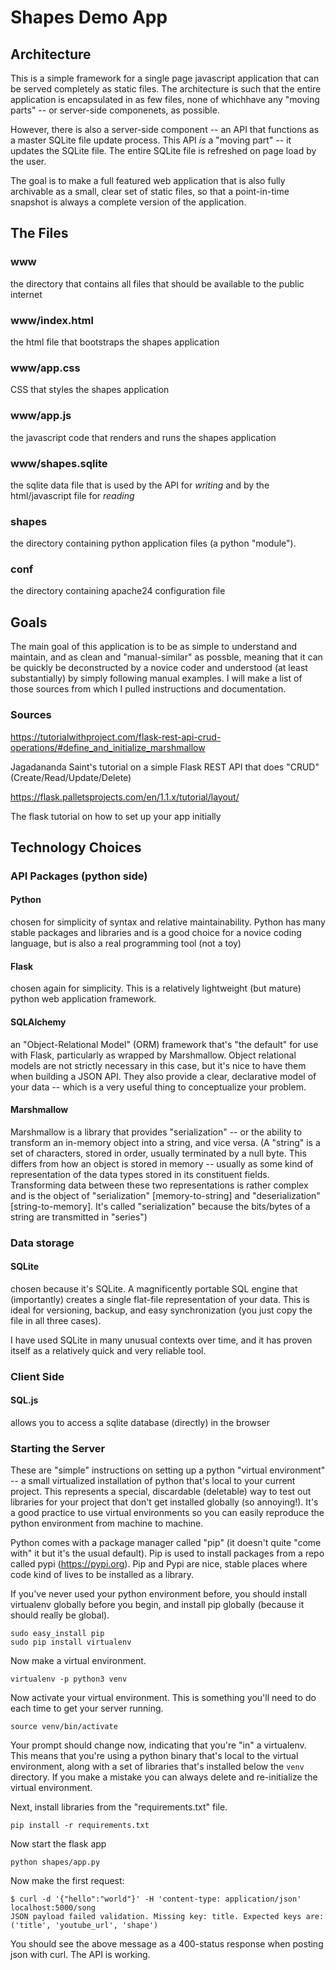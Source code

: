 # Shapes Demo App

## Architecture

This is a simple framework for a single page javascript application that can be served completely 
as static files. The architecture is such that the entire application is encapsulated in as few 
files, none of whichhave any "moving parts" -- or server-side componenets, as possible.

However, there is also a server-side component -- an API that functions as a master SQLite file 
update process. This API *is* a "moving part" -- it updates the SQLite file. The entire SQLite 
file is refreshed on page load by the user.

The goal is to make a full featured web application that is also fully archivable as a small,
clear set of static files, so that a point-in-time snapshot is always a complete version of the
application.

## The Files

### www

the directory that contains all files that should be available to the public internet

### www/index.html

the html file that bootstraps the shapes application

### www/app.css

CSS that styles the shapes application

### www/app.js

the javascript code that renders and runs the shapes application

### www/shapes.sqlite

the sqlite data file that is used by the API for _writing_ and by the html/javascript file for _reading_

### shapes

the directory containing python application files (a python "module").

### conf

the directory containing apache24 configuration file

## Goals

The main goal of this application is to be as simple to understand and maintain, and as clean
and "manual-similar" as possble, meaning that it can be quickly be deconstructed by a novice
coder and understood (at least substantially) by simply following manual examples. I will
make a list of those sources from which I pulled instructions and documentation.

### Sources
 
https://tutorialwithproject.com/flask-rest-api-crud-operations/#define_and_initialize_marshmallow

Jagadananda Saint's tutorial on a simple Flask REST API that does "CRUD" (Create/Read/Update/Delete)

https://flask.palletsprojects.com/en/1.1.x/tutorial/layout/

The flask tutorial on how to set up your app initially

## Technology Choices

### API Packages (python side)

#### Python
chosen for simplicity of syntax and relative maintainability. Python has many stable
packages and libraries and is a good choice for a novice coding language, but is also a real
programming tool (not a toy)

#### Flask
chosen again for simplicity. This is a relatively lightweight (but mature) python web
application framework.

#### SQLAlchemy
an "Object-Relational Model" (ORM) framework that's "the default" for use with 
Flask, particularly as wrapped by Marshmallow. Object relational models are not
strictly necessary in this case, but it's nice to have them when building a JSON
API. They also provide a clear, declarative model of your data -- which is a very
useful thing to conceptualize your problem.

#### Marshmallow
Marshmallow is a library that provides "serialization" -- or the ability to transform
an in-memory object into a string, and vice versa. (A "string" is a set of characters,
stored in order, usually terminated by a null byte. This differs from how an object
is stored in memory -- usually as some kind of representation of the data types
stored in its constituent fields. Transforming data between these two representations
is rather complex and is the object of "serialization" [memory-to-string] and "deserialization"
[string-to-memory]. It's called "serialization" because the bits/bytes of a string are 
transmitted in "series")

### Data storage

#### SQLite
chosen because it's SQLite. A magnificently portable SQL engine that (importantly)
creates a single flat-file representation of your data. This is ideal for versioning, 
backup, and easy synchronization (you just copy the file in all three cases).

I have used SQLite in many unusual contexts over time, and it has proven itself as a 
relatively quick and very reliable tool.

### Client Side

#### SQL.js
allows you to access a sqlite database (directly) in the browser



### Starting the Server

These are "simple" instructions on setting up a python "virtual environment" -- a small
virtualized installation of python that's local to your current project. This represents
a special, discardable (deletable) way to test out libraries for your project that don't
get installed globally (so annoying!). It's a good practice to use virtual environments
so you can easily reproduce the python environment from machine to machine.

Python comes with a package manager called "pip" (it doesn't quite "come with" it but
it's the usual default). Pip is used to install packages from a repo called pypi (https://pypi.org).
Pip and Pypi are nice, stable places where code kind of lives to be installed as a library.

If you've never used your python environment before, you should install virtualenv globally before
you begin, and install pip globally (because it should really be global).

```
sudo easy_install pip
sudo pip install virtualenv
```

Now make a virtual environment.

```
virtualenv -p python3 venv
```

Now activate your virtual environment. This is something you'll need to do each time to get
your server running.

```
source venv/bin/activate
```

Your prompt should change now, indicating that you're "in" a virtualenv. This means that you're
using a python binary that's local to the virtual environment, along with a set of libraries that's
installed below the `venv` directory. If you make a mistake you can always delete and re-initialize
the virtual environment.

Next, install libraries from the "requirements.txt" file.

```
pip install -r requirements.txt
```

Now start the flask app

```
python shapes/app.py
```

Now make the first request:

```
$ curl -d '{"hello":"world"}' -H 'content-type: application/json' localhost:5000/song
JSON payload failed validation. Missing key: title. Expected keys are: ('title', 'youtube_url', 'shape')
```

You should see the above message as a 400-status response when posting json with curl. The API is working.
